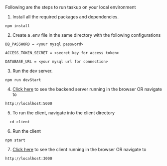 Following are the steps to run taskup on your local environment

1. Install all the required packages and dependencies.
  ```node
  npm install
  ```
2. Create a .env file in the same directory with the following configurations
  ```text
  DB_PASSWORD = <your mysql password>
  ``` 
  ``` 
  ACCESS_TOKEN_SECRET = <secret key for access token>
  ```
  ``` 
  DATABASE_URL = <your mysql url for connection>
  ```
3. Run the dev server.
  ```node
  npm run devStart
  ```
4. [Click here](http://localhost:5000) to see the backend server running in the browser OR navigate to
  ```text
  http://localhost:5000
  ```
5. To run the client, navigate into the client directory 
```
  cd client
  ```
 6. Run the client
   ```node
  npm start
  ```
7. [Click here](http://localhost:3000) to see the client running in the browser OR navigate to
  ```text
  http://localhost:3000
  ```